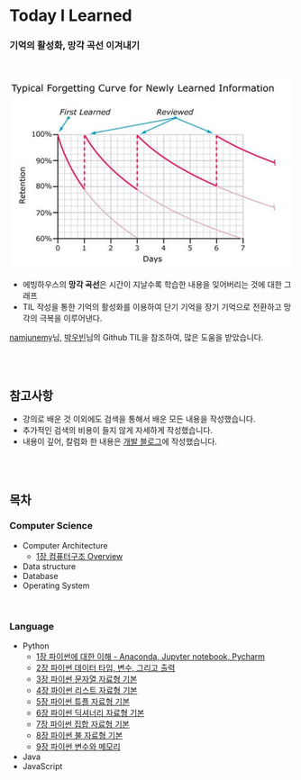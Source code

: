# Today I Learned
### 기억의 활성화, 망각 곡선 이겨내기

<br>

<p align="center"><img src="img/Ebbinghaus_Graph.png"></img></p>

* 에빙하우스의 **망각 곡선**은 시간이 지날수록 학습한 내용을 잊어버리는 것에 대한 그래프
* TIL 작성을 통한 기억의 활성화를 이용하여 단기 기억을 장기 기억으로 전환하고 망각의 극복을 이루어낸다.

[namjunemy](https://github.com/namjunemy)님, [박우빈](https://github.com/wbluke)님의 Github TIL을 참조하여, 많은 도움을 받았습니다.

<br><br>

## 참고사항

* 강의로 배운 것 이외에도 검색을 통해서 배운 모든 내용을 작성했습니다.
* 추가적인 검색의 비용이 들지 않게 자세하게 작성했습니다.
* 내용이 깊어, 칼럼화 한 내용은 [개발 블로그](https://jae-yoon.tistory.com/)에 작성했습니다.

<br><br>


## 목차

### Computer Science

* Computer Architecture
  - [1장 컴퓨터구조 Overview](https://github.com/Shin-Jae-Yoon/TIL/blob/master/Computer%20Science/Computer%20Architecture/01_Computer_Architecture_Overview.md)
* Data structure
* Database
* Operating System

<br>

### Language

* Python
  - [1장 파이썬에 대한 이해 - Anaconda, Jupyter notebook, Pycharm](https://github.com/Shin-Jae-Yoon/TIL/tree/master/Language/Python/lecture/01_Python_intro.md)
  - [2장 파이썬 데이터 타입, 변수, 그리고 출력](https://github.com/Shin-Jae-Yoon/TIL/tree/master/Language/Python/lecture/02_Python_data_variable_print.md)
  - [3장 파이썬 문자열 자료형 기본](https://github.com/Shin-Jae-Yoon/TIL/tree/master/Language/Python/lecture/03_Python_string.md)
  - [4장 파이썬 리스트 자료형 기본](https://github.com/Shin-Jae-Yoon/TIL/tree/master/Language/Python/lecture/04_Python_list.md)
  - [5장 파이썬 튜플 자료형 기본](https://github.com/Shin-Jae-Yoon/TIL/tree/master/Language/Python/lecture/05_Python_tuple.md)
  - [6장 파이썬 딕셔너리 자료형 기본](https://github.com/Shin-Jae-Yoon/TIL/tree/master/Language/Python/lecture/06_Python_dictionary.md)
  - [7장 파이썬 집합 자료형 기본](https://github.com/Shin-Jae-Yoon/TIL/tree/master/Language/Python/lecture/07_Python_set.md)
  - [8장 파이썬 불 자료형 기본](https://github.com/Shin-Jae-Yoon/TIL/tree/master/Language/Python/lecture/08_Python_bool.md)
  - [9장 파이썬 변수와 메모리](https://github.com/Shin-Jae-Yoon/TIL/tree/master/Language/Python/lecture/09_Python_variable.md)
* Java
* JavaScript
